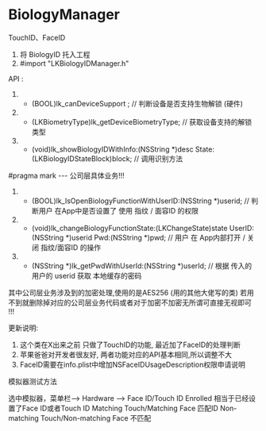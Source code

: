 # BiologyManager
TouchID、FaceID


1. 将 BiologyID 托入工程
2. #import "LKBiologyIDManager.h"

API :
1. - (BOOL)lk_canDeviceSupport ;  // 判断设备是否支持生物解锁 (硬件)
2. - (LKBiometryType)lk_getDeviceBiometryType; // 获取设备支持的解锁类型
3. - (void)lk_showBiologyIDWithInfo:(NSString *)desc State:(LKBiologyIDStateBlock)block; // 调用识别方法


#pragma mark --- 公司层具体业务!!!
1. - (BOOL)lk_IsOpenBiologyFunctionWithUserID:(NSString *)userid;  // 判断用户 在App中是否设置了 使用 指纹 / 面容ID 的权限

2. - (void)lk_changeBiologyFunctionState:(LKChangeState)state
UserID:(NSString *)userid
Pwd:(NSString *)pwd;  // 用户 在 App内部打开 / 关闭 指纹/面容ID 的操作

3. - (NSString *)lk_getPwdWithUserId:(NSString *)userId;  // 根据 传入的用户的 userid 获取 本地缓存的密码

其中公司层业务涉及到的加密处理,使用的是AES256 (用的其他大佬写的类)  若用不到就删除掉对应的公司层业务代码或者对于加密不加密无所谓可直接无视即可 !!!


更新说明:
1. 这个类在X出来之前 只做了TouchID的功能,  最近加了FaceID的处理判断
2. 苹果爸爸对开发者很友好, 两者功能对应的API基本相同,所以调整不大
3. FaceID需要在info.plist中增加NSFaceIDUsageDescription权限申请说明



模拟器测试方法

选中模拟器，菜单栏--> Hardware --> Face ID/Touch ID
Enrolled                                   相当于已经设置了Face ID或者Touch ID
Matching Touch/Matching Face               匹配ID
Non-matching Touch/Non-matching Face       不匹配


